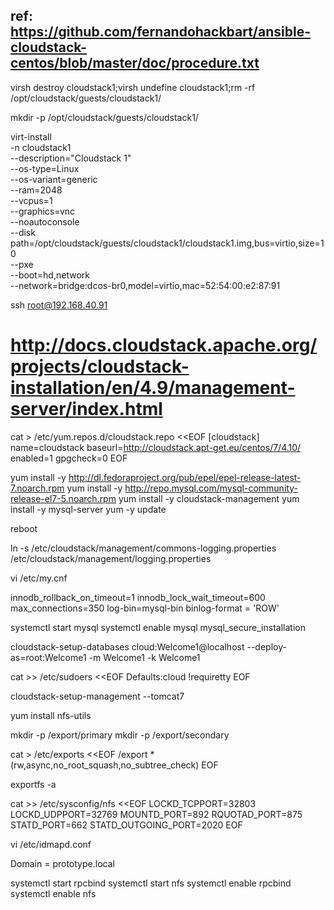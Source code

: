 ## ref: https://github.com/fernandohackbart/ansible-cloudstack-centos/blob/master/doc/procedure.txt

virsh destroy cloudstack1;virsh undefine cloudstack1;rm -rf /opt/cloudstack/guests/cloudstack1/

mkdir -p /opt/cloudstack/guests/cloudstack1/

virt-install \
 -n cloudstack1 \
 --description="Cloudstack 1" \
 --os-type=Linux \
 --os-variant=generic \
 --ram=2048 \
 --vcpus=1 \
 --graphics=vnc \
 --noautoconsole \
 --disk path=/opt/cloudstack/guests/cloudstack1/cloudstack1.img,bus=virtio,size=10 \
 --pxe \
 --boot=hd,network \
 --network=bridge:dcos-br0,model=virtio,mac=52:54:00:e2:87:91
  
ssh root@192.168.40.91

# http://docs.cloudstack.apache.org/projects/cloudstack-installation/en/4.9/management-server/index.html

cat > /etc/yum.repos.d/cloudstack.repo <<EOF
[cloudstack]
name=cloudstack
baseurl=http://cloudstack.apt-get.eu/centos/7/4.10/
enabled=1
gpgcheck=0
EOF

yum install -y http://dl.fedoraproject.org/pub/epel/epel-release-latest-7.noarch.rpm
yum install -y http://repo.mysql.com/mysql-community-release-el7-5.noarch.rpm
yum install -y cloudstack-management
yum install -y mysql-server
yum -y update


reboot

ln -s /etc/cloudstack/management/commons-logging.properties /etc/cloudstack/management/logging.properties

vi /etc/my.cnf

innodb_rollback_on_timeout=1
innodb_lock_wait_timeout=600
max_connections=350
log-bin=mysql-bin
binlog-format = 'ROW'

systemctl start mysql
systemctl enable mysql
mysql_secure_installation



cloudstack-setup-databases cloud:Welcome1@localhost --deploy-as=root:Welcome1 -m Welcome1 -k Welcome1 

cat >> /etc/sudoers <<EOF
Defaults:cloud !requiretty
EOF

cloudstack-setup-management --tomcat7


yum install nfs-utils


mkdir -p /export/primary
mkdir -p /export/secondary

cat > /etc/exports <<EOF
/export  *(rw,async,no_root_squash,no_subtree_check)
EOF

exportfs -a

cat >> /etc/sysconfig/nfs <<EOF
LOCKD_TCPPORT=32803
LOCKD_UDPPORT=32769
MOUNTD_PORT=892
RQUOTAD_PORT=875
STATD_PORT=662
STATD_OUTGOING_PORT=2020
EOF

vi /etc/idmapd.conf

Domain = prototype.local


systemctl start rpcbind
systemctl start nfs
systemctl enable rpcbind
systemctl enable nfs
